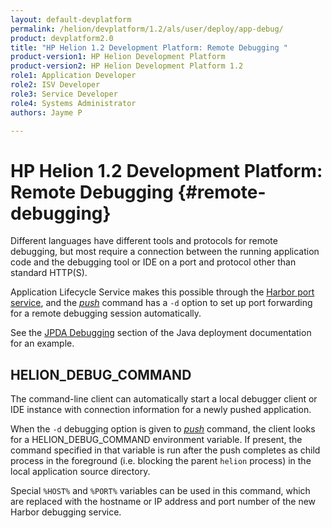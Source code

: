 ```yaml
---
layout: default-devplatform
permalink: /helion/devplatform/1.2/als/user/deploy/app-debug/
product: devplatform2.0
title: "HP Helion 1.2 Development Platform: Remote Debugging "
product-version1: HP Helion Development Platform
product-version2: HP Helion Development Platform 1.2
role1: Application Developer 
role2: ISV Developer
role3: Service Developer
role4: Systems Administrator
authors: Jayme P

---
```

<!--UNDER REVISION-->

# HP Helion 1.2 Development Platform: Remote Debugging {#remote-debugging}


Different languages have different tools and protocols for remote
debugging, but most require a connection between the running application
code and the debugging tool or IDE on a port and protocol other than
standard HTTP(S).

Application Lifecycle Service makes this possible through the [Harbor port
service](/helion/devplatform/1.2/als/user/services/port-service/#port-service), and the
[*push*](/helion/devplatform/1.2/als/user/reference/client-ref/#command-push) command has
a `-d` option to set up port forwarding for a remote
debugging session automatically.

See the [JPDA Debugging](/helion/devplatform/1.2/als/user/deploy/languages/java/#java-web-debug) section
of the Java deployment documentation for an example.

HELION\_DEBUG\_COMMAND[](#helion-debug-command "Permalink to this headline")
---------------------------------------------------------------------------------

The command-line client can automatically start a local debugger client or IDE instance with connection information for a newly pushed application.

When the `-d` debugging option is given to
[*push*](/helion/devplatform/1.2/als/user/reference/client-ref/#command-push) command,
the client looks for a HELION\_DEBUG\_COMMAND environment variable. If
present, the command specified in that variable is run after the push
completes as child process in the foreground (i.e. blocking the parent
`helion` process) in the local application source
directory.

Special `%HOST%` and `%PORT%` variables can be used in this command, which
are replaced with the hostname or IP address and port number of the new
Harbor debugging service.
